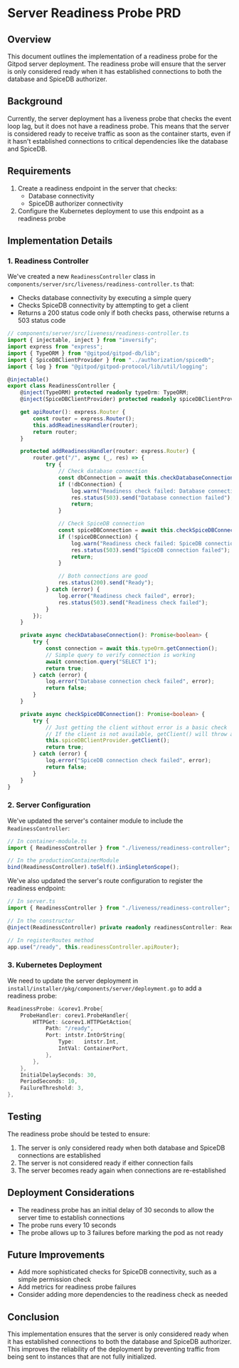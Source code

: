 # Server Readiness Probe PRD

## Overview

This document outlines the implementation of a readiness probe for the Gitpod server deployment. The readiness probe will ensure that the server is only considered ready when it has established connections to both the database and SpiceDB authorizer.

## Background

Currently, the server deployment has a liveness probe that checks the event loop lag, but it does not have a readiness probe. This means that the server is considered ready to receive traffic as soon as the container starts, even if it hasn't established connections to critical dependencies like the database and SpiceDB.

## Requirements

1. Create a readiness endpoint in the server that checks:
   - Database connectivity
   - SpiceDB authorizer connectivity
2. Configure the Kubernetes deployment to use this endpoint as a readiness probe

## Implementation Details

### 1. Readiness Controller

We've created a new `ReadinessController` class in `components/server/src/liveness/readiness-controller.ts` that:
- Checks database connectivity by executing a simple query
- Checks SpiceDB connectivity by attempting to get a client
- Returns a 200 status code only if both checks pass, otherwise returns a 503 status code

```typescript
// components/server/src/liveness/readiness-controller.ts
import { injectable, inject } from "inversify";
import express from "express";
import { TypeORM } from "@gitpod/gitpod-db/lib";
import { SpiceDBClientProvider } from "../authorization/spicedb";
import { log } from "@gitpod/gitpod-protocol/lib/util/logging";

@injectable()
export class ReadinessController {
    @inject(TypeORM) protected readonly typeOrm: TypeORM;
    @inject(SpiceDBClientProvider) protected readonly spiceDBClientProvider: SpiceDBClientProvider;

    get apiRouter(): express.Router {
        const router = express.Router();
        this.addReadinessHandler(router);
        return router;
    }

    protected addReadinessHandler(router: express.Router) {
        router.get("/", async (_, res) => {
            try {
                // Check database connection
                const dbConnection = await this.checkDatabaseConnection();
                if (!dbConnection) {
                    log.warn("Readiness check failed: Database connection failed");
                    res.status(503).send("Database connection failed");
                    return;
                }

                // Check SpiceDB connection
                const spiceDBConnection = await this.checkSpiceDBConnection();
                if (!spiceDBConnection) {
                    log.warn("Readiness check failed: SpiceDB connection failed");
                    res.status(503).send("SpiceDB connection failed");
                    return;
                }

                // Both connections are good
                res.status(200).send("Ready");
            } catch (error) {
                log.error("Readiness check failed", error);
                res.status(503).send("Readiness check failed");
            }
        });
    }

    private async checkDatabaseConnection(): Promise<boolean> {
        try {
            const connection = await this.typeOrm.getConnection();
            // Simple query to verify connection is working
            await connection.query("SELECT 1");
            return true;
        } catch (error) {
            log.error("Database connection check failed", error);
            return false;
        }
    }

    private async checkSpiceDBConnection(): Promise<boolean> {
        try {
            // Just getting the client without error is a basic check
            // If the client is not available, getClient() will throw an error
            this.spiceDBClientProvider.getClient();
            return true;
        } catch (error) {
            log.error("SpiceDB connection check failed", error);
            return false;
        }
    }
}
```

### 2. Server Configuration

We've updated the server's container module to include the `ReadinessController`:

```typescript
// In container-module.ts
import { ReadinessController } from "./liveness/readiness-controller";

// In the productionContainerModule
bind(ReadinessController).toSelf().inSingletonScope();
```

We've also updated the server's route configuration to register the readiness endpoint:

```typescript
// In server.ts
import { ReadinessController } from "./liveness/readiness-controller";

// In the constructor
@inject(ReadinessController) private readonly readinessController: ReadinessController,

// In registerRoutes method
app.use("/ready", this.readinessController.apiRouter);
```

### 3. Kubernetes Deployment

We need to update the server deployment in `install/installer/pkg/components/server/deployment.go` to add a readiness probe:

```go
ReadinessProbe: &corev1.Probe{
    ProbeHandler: corev1.ProbeHandler{
        HTTPGet: &corev1.HTTPGetAction{
            Path: "/ready",
            Port: intstr.IntOrString{
                Type:   intstr.Int,
                IntVal: ContainerPort,
            },
        },
    },
    InitialDelaySeconds: 30,
    PeriodSeconds: 10,
    FailureThreshold: 3,
},
```

## Testing

The readiness probe should be tested to ensure:

1. The server is only considered ready when both database and SpiceDB connections are established
2. The server is not considered ready if either connection fails
3. The server becomes ready again when connections are re-established

## Deployment Considerations

- The readiness probe has an initial delay of 30 seconds to allow the server time to establish connections
- The probe runs every 10 seconds
- The probe allows up to 3 failures before marking the pod as not ready

## Future Improvements

- Add more sophisticated checks for SpiceDB connectivity, such as a simple permission check
- Add metrics for readiness probe failures
- Consider adding more dependencies to the readiness check as needed

## Conclusion

This implementation ensures that the server is only considered ready when it has established connections to both the database and SpiceDB authorizer. This improves the reliability of the deployment by preventing traffic from being sent to instances that are not fully initialized.
